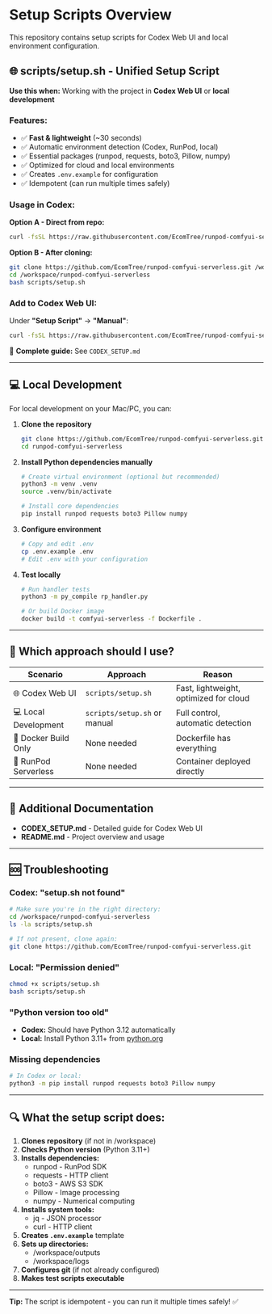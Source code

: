 # Setup Scripts Overview

This repository contains setup scripts for Codex Web UI and local environment configuration.

## 🌐 scripts/setup.sh - Unified Setup Script

**Use this when:** Working with the project in **Codex Web UI** or **local development**

### Features:
- ✅ **Fast & lightweight** (~30 seconds)
- ✅ Automatic environment detection (Codex, RunPod, local)
- ✅ Essential packages (runpod, requests, boto3, Pillow, numpy)
- ✅ Optimized for cloud and local environments
- ✅ Creates `.env.example` for configuration
- ✅ Idempotent (can run multiple times safely)

### Usage in Codex:

**Option A - Direct from repo:**
```bash
curl -fsSL https://raw.githubusercontent.com/EcomTree/runpod-comfyui-serverless/main/scripts/setup.sh | bash
```

**Option B - After cloning:**
```bash
git clone https://github.com/EcomTree/runpod-comfyui-serverless.git /workspace/runpod-comfyui-serverless
cd /workspace/runpod-comfyui-serverless
bash scripts/setup.sh
```

### Add to Codex Web UI:

Under **"Setup Script"** → **"Manual"**:
```bash
curl -fsSL https://raw.githubusercontent.com/EcomTree/runpod-comfyui-serverless/main/scripts/setup.sh | bash
```

📖 **Complete guide:** See `CODEX_SETUP.md`

---

## 💻 Local Development

For local development on your Mac/PC, you can:

1. **Clone the repository**
   ```bash
   git clone https://github.com/EcomTree/runpod-comfyui-serverless.git
   cd runpod-comfyui-serverless
   ```

2. **Install Python dependencies manually**
   ```bash
   # Create virtual environment (optional but recommended)
   python3 -m venv .venv
   source .venv/bin/activate
   
   # Install core dependencies
   pip install runpod requests boto3 Pillow numpy
   ```

3. **Configure environment**
   ```bash
   # Copy and edit .env
   cp .env.example .env
   # Edit .env with your configuration
   ```

4. **Test locally**
   ```bash
   # Run handler tests
   python3 -m py_compile rp_handler.py
   
   # Or build Docker image
   docker build -t comfyui-serverless -f Dockerfile .
   ```

---

## 🤔 Which approach should I use?

| Scenario | Approach | Reason |
|----------|----------|--------|
| 🌐 Codex Web UI | `scripts/setup.sh` | Fast, lightweight, optimized for cloud |
| 💻 Local Development | `scripts/setup.sh` or manual | Full control, automatic detection |
| 🐳 Docker Build Only | None needed | Dockerfile has everything |
| 🚀 RunPod Serverless | None needed | Container deployed directly |

---

## 📝 Additional Documentation

- **CODEX_SETUP.md** - Detailed guide for Codex Web UI
- **README.md** - Project overview and usage

---

## 🆘 Troubleshooting

### Codex: "setup.sh not found"
```bash
# Make sure you're in the right directory:
cd /workspace/runpod-comfyui-serverless
ls -la scripts/setup.sh

# If not present, clone again:
git clone https://github.com/EcomTree/runpod-comfyui-serverless.git
```

### Local: "Permission denied"
```bash
chmod +x scripts/setup.sh
bash scripts/setup.sh
```

### "Python version too old"
- **Codex:** Should have Python 3.12 automatically
- **Local:** Install Python 3.11+ from [python.org](https://python.org)

### Missing dependencies
```bash
# In Codex or local:
python3 -m pip install runpod requests boto3 Pillow numpy
```

---

## 🔍 What the setup script does:

1. **Clones repository** (if not in /workspace)
2. **Checks Python version** (Python 3.11+)
3. **Installs dependencies:**
   - runpod - RunPod SDK
   - requests - HTTP client
   - boto3 - AWS S3 SDK
   - Pillow - Image processing
   - numpy - Numerical computing
4. **Installs system tools:**
   - jq - JSON processor
   - curl - HTTP client
5. **Creates `.env.example`** template
6. **Sets up directories:**
   - /workspace/outputs
   - /workspace/logs
7. **Configures git** (if not already configured)
8. **Makes test scripts executable**

---

**Tip:** The script is idempotent - you can run it multiple times safely! ✅

